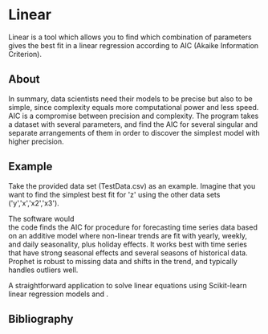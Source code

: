 # Linear

Linear is a tool which allows you to find which combination of parameters gives the best fit in a linear regression according to AIC (Akaike Information Criterion).

## About

In summary, data scientists need their models to be precise but also to be simple, since complexity equals more computational power and less speed. AIC is a compromise between precision and complexity. The program takes a dataset with several parameters, and find the AIC for several singular and separate arrangements of them in order to discover the simplest model with higher precision.

## Example

Take the provided data set (TestData.csv) as an example. Imagine that you want to find the simplest best fit for 'z' using the other data sets ('y','x','x2','x3').

The software would  
the code finds the AIC for
procedure for forecasting time series data based on an additive model where non-linear trends are fit with yearly, weekly, and daily seasonality, plus holiday effects. It works best with time series that have strong seasonal effects and several seasons of historical data. Prophet is robust to missing data and shifts in the trend, and typically handles outliers well.

A straightforward application to solve linear equations using Scikit-learn linear regression models and .



## Bibliography
